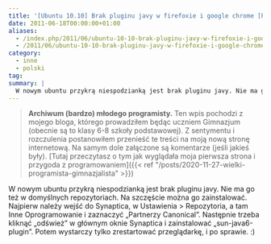 ```yaml
---
title: '[Ubuntu 10.10] Brak pluginu javy w firefoxie i google chrome [PL]'
date: 2011-06-18T00:00:00+01:00
aliases:
  - /index.php/2011/06/ubuntu-10-10-brak-pluginu-javy-w-firefoxie-i-google-chrome/
  - /2011/06/ubuntu-10-10-brak-pluginu-javy-w-firefoxie-i-google-chrome/
category:
  - inne
  - polski
tag:
summary: |
  W nowym ubuntu przykrą niespodzianką jest brak pluginu javy. Nie ma go też w domyślnych repozytoriach. Na szczęście można go zainstalować.
---
```


> **Archiwum (bardzo) młodego programisty.** Ten wpis pochodzi z mojego bloga, którego prowadziłem będąc uczniem Gimnazjum (obecnie są to klasy 6-8 szkoły podstawowej). Z sentymentu i rozczulenia postanowiłem przenieść te treści na moją nową stronę internetową. Na samym dole załączone są komentarze (jeśli jakieś były). [Tutaj przeczytasz o tym jak wyglądała moja pierwsza strona i przygoda z programowaniem]({{< ref "/posts/2020-11-27-wielki-programista-gimnazjalista" >}})
> 

W nowym ubuntu przykrą niespodzianką jest brak pluginu javy. Nie ma go też w domyślnych repozytoriach. Na szczęście można go zainstalować. Najpierw należy wejść do Synaptica, w Ustawienia > Repozytoria, a tam Inne Oprogramowanie i zaznaczyć „Partnerzy Canonical”. Następnie trzeba kliknąć „odśwież” w głównym oknie Synaptica i zainstalować „sun-java6-plugin”. Potem wystarczy tylko zrestartować przeglądarkę, i po sprawie. :)